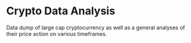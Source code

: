 # Crypto Data Analysis
Data dump of large cap cryptocurrency as well as a general analyses of their price action on various timeframes.

